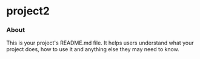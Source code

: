 project2
========

### About

This is your project's README.md file. It helps users understand what your
project does, how to use it and anything else they may need to know.